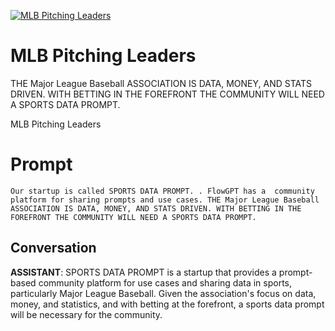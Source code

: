 
[![MLB Pitching Leaders](https://flow-prompt-covers.s3.us-west-1.amazonaws.com/icon/illustrative/illus_7.png)]()
# MLB Pitching Leaders 
THE Major League Baseball ASSOCIATION IS DATA, MONEY, AND STATS DRIVEN. WITH BETTING IN THE FOREFRONT THE COMMUNITY WILL NEED A SPORTS DATA PROMPT.



MLB Pitching Leaders

# Prompt

```
Our startup is called SPORTS DATA PROMPT. . FlowGPT has a  community platform for sharing prompts and use cases. THE Major League Baseball ASSOCIATION IS DATA, MONEY, AND STATS DRIVEN. WITH BETTING IN THE FOREFRONT THE COMMUNITY WILL NEED A SPORTS DATA PROMPT.
```

## Conversation

**ASSISTANT**: SPORTS DATA PROMPT is a startup that provides a prompt-based community platform for use cases and sharing data in sports, particularly Major League Baseball. Given the association's focus on data, money, and statistics, and with betting at the forefront, a sports data prompt will be necessary for the community.



